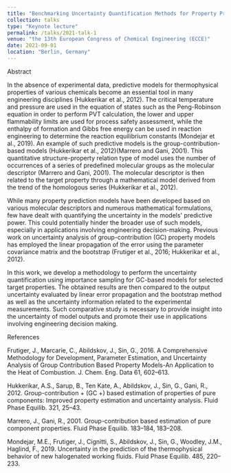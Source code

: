 ```yaml
---
title: "Benchmarking Uncertainty Quantification Methods for Property Prediction Models: Application to Group-Contribution Models"
collection: talks
type: "Keynote lecture"
permalink: /talks/2021-talk-1
venue: "the 13th European Congress of Chemical Engineering (ECCE)"
date: 2021-09-01
location: "Berlin, Germany"
---
```



Abstract

In the absence of experimental data, predictive models for thermophysical properties of various chemicals become an essential tool in many engineering disciplines (Hukkerikar et al., 2012). The critical temperature and pressure are used in the equation of states such as the Peng-Robinson equation in order to perform PVT calculation, the lower and upper flammability limits are used for process safety assessment, while the enthalpy of formation and Gibbs free energy can be used in reaction engineering to determine the reaction equilibrium constants (Mondejar et al., 2019). An example of such predictive models is the group-contribution-based models (Hukkerikar et al., 2012)(Marrero and Gani, 2001). This quantitative structure-property relation type of model uses the number of occurrences of a series of predefined molecular groups as the molecular descriptor (Marrero and Gani, 2001). The molecular descriptor is then related to the target property through a mathematical model derived from the trend of the homologous series (Hukkerikar et al., 2012). 

While many property prediction models have been developed based on various molecular descriptors and numerous mathematical formulations, few have dealt with quantifying the uncertainty in the models' predictive power. This could potentially hinder the broader use of such models, especially in applications involving engineering decision-making. Previous work on uncertainty analysis of group-contribution (GC) property models has employed the linear propagation of the error using the parameter covariance matrix and the bootstrap (Frutiger et al., 2016; Hukkerikar et al., 2012). 

In this work, we develop a methodology to perform the uncertainty quantification using importance sampling for GC-based models for selected target properties. The obtained results are then compared to the output uncertainty evaluated by linear error propagation and the bootstrap method as well as the uncertainty information related to the experimental measurements. Such comparative study is necessary to provide insight into the uncertainty of model outputs and promote their use in applications involving engineering decision making.

References

Frutiger, J., Marcarie, C., Abildskov, J., Sin, G., 2016. A Comprehensive Methodology for Development, Parameter Estimation, and Uncertainty Analysis of Group Contribution Based Property Models-An Application to the Heat of Combustion. J. Chem. Eng. Data 61, 602–613. 

Hukkerikar, A.S., Sarup, B., Ten Kate, A., Abildskov, J., Sin, G., Gani, R., 2012. Group-contribution + (GC +) based estimation of properties of pure components: Improved property estimation and uncertainty analysis. Fluid Phase Equilib. 321, 25–43.

Marrero, J., Gani, R., 2001. Group-contribution based estimation of pure component properties. Fluid Phase Equilib. 183–184, 183–208. 

Mondejar, M.E., Frutiger, J., Cignitti, S., Abildskov, J., Sin, G., Woodley, J.M., Haglind, F., 2019. Uncertainty in the prediction of the thermophysical behavior of new halogenated working fluids. Fluid Phase Equilib. 485, 220–233. 



